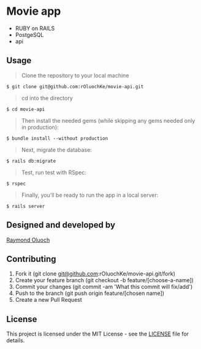 # Movie app

- RUBY on RAILS
- PostgeSQL
- api

## Usage

> Clone the repository to your local machine

```
$ git clone git@github.com:rOluochKe/movie-api.git
```

> cd into the directory

```
$ cd movie-api
```

> Then install the needed gems (while skipping any gems needed only in production):

```
$ bundle install --without production
```

> Next, migrate the database:

```
$ rails db:migrate
```

> Test, run test with RSpec:

```
$ rspec
```

> Finally, you'll be ready to run the app in a local server:

```
$ rails server
```
## Designed and developed by

[Raymond Oluoch](https://github.com/rOluochKe)

## Contributing

1. Fork it (git clone git@github.com:rOluochKe/movie-api.git/fork)
2. Create your feature branch (git checkout -b feature/[choose-a-name])
3. Commit your changes (git commit -am 'What this commit will fix/add')
4. Push to the branch (git push origin feature/[chosen name])
5. Create a new Pull Request

## License

This project is licensed under the MIT License - see the [LICENSE](./LICENSE.md) file for details.
